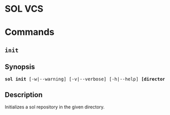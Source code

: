 # SOL VCS

# Commands

## `init`

## Synopsis

<pre>
<b>sol init</b> [-w|--warning] [-v|--verbose] [-h|--help] <b>[directory]</b>
</pre>

## Description
Initializes a sol repository in the given directory.


